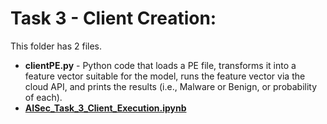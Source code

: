 # Task 3 - Client Creation:

This folder has 2 files. 
 * **clientPE.py** -  Python code that loads a PE file, transforms it into a feature vector suitable for the model, runs the feature vector via the cloud API, and prints the results (i.e., Malware or Benign, or probability of each).
* [**AISec_Task_3_Client_Execution.ipynb**](https://github.com/parindi/SafeSlothSweep/blob/main/AISec_Task%203_Client%20Creation%20%26%20Execution/AISec_Task_3_Client_Execution.ipynb) 
